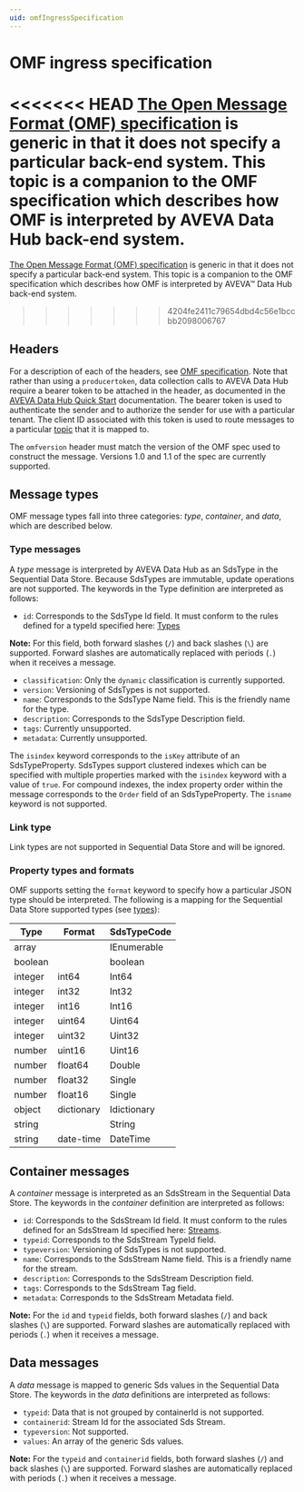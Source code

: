 ```yaml
---
uid: omfIngressSpecification
---
```


# OMF ingress specification

<<<<<<< HEAD
[The Open Message Format (OMF) specification](http://omf-docs.osisoft.com) is generic in that it does not specify a particular back-end system. This topic is a companion to the OMF specification which describes how OMF is interpreted by AVEVA Data Hub back-end system. 
=======
[The Open Message Format (OMF) specification](http://omf-docs.osisoft.com) is generic in that it does not specify a particular back-end system. This topic is a companion to the OMF specification which describes how OMF is interpreted by AVEVA&trade; Data Hub back-end system. 
>>>>>>> 4204fe2411c79654dbd4c56e1bccbb2098006767

## Headers
For a description of each of the headers, see [OMF specification](http://omf-docs.osisoft.com). Note that rather than using a ``producertoken``, data collection calls to AVEVA Data Hub require a bearer token to be attached in the header, as documented in the [AVEVA Data Hub Quick Start](xref:sdsQuickStart) documentation. The bearer token is used to authenticate the sender and to authorize the sender for use with a particular tenant. The client ID associated with this token is used to route messages to a particular [topic](xref:omfIngressTopics) that it is mapped to.

The ``omfversion`` header must match the version of the OMF spec used to construct the message.
Versions 1.0 and 1.1 of the spec are currently supported. 

## Message types
OMF message types fall into three categories: *type*, *container*, and *data*, which are described below. 

### Type messages
  A *type* message is interpreted by AVEVA Data Hub as an SdsType in the Sequential Data Store. 
  Because SdsTypes are immutable, update operations are not supported. The keywords in the 
  Type definition are interpreted as follows:

  + ``id``: Corresponds to the SdsType Id field. It must conform to the rules defined for a 
    typeId specified here: [Types](xref:sdsTypes)

**Note:** For this field, both forward slashes (`/`) and back slashes (`\`) are supported. Forward slashes are automatically replaced with periods (`.`) when it receives a message.

  + ``classification``: Only the ``dynamic`` classification is currently supported.
  + ``version``: Versioning of SdsTypes is not supported.
  + ``name``: Corresponds to the SdsType Name field. This is the friendly name for the type.
  + ``description``: Corresponds to the SdsType Description field. 
  + ``tags``: Currently unsupported.
  + ``metadata``: Currently unsupported.

  The ``isindex`` keyword corresponds to the ``isKey`` attribute of an SdsTypeProperty. 
  SdsTypes support clustered indexes which can be specified with multiple properties marked 
  with the ``isindex`` keyword with a value of ``true``. For compound indexes, the 
  index property order within the message corresponds to the ``Order`` field of 
  an SdsTypeProperty. The ``isname`` keyword is not supported.

### Link type
  Link types are not supported in Sequential Data Store and will be ignored.

<!--deleting per Chris feedback
### Span type
  Span types are not supported in Sequential Data Store.
-->

### Property types and formats
  OMF supports setting the ``format`` keyword to specify how a particular JSON type should 
  be interpreted. The following is a mapping for the Sequential Data Store supported 
  types (see [types](xref:sdsTypes)):


Type     | Format   | SdsTypeCode
-------- | -------- | -----------
array         |          | IEnumerable
boolean  |          | boolean
integer     | int64    | Int64
integer  | int32    | Int32
integer  | int16    | Int16
integer  | uint64   | Uint64
integer  | uint32   | Uint32
number   | uint16   | Uint16
number   | float64  | Double
number   | float32  | Single
number   | float16  | Single
object   | dictionary | Idictionary
string   |          | String
string   | date-time | DateTime


## Container messages
A *container* message is interpreted as an SdsStream in the Sequential Data Store. The keywords 
in the *container* definition are interpreted as follows:

* ``id``: Corresponds to the SdsStream Id field. It must conform to the rules defined for
    an SdsStream Id specified here: [Streams](xref:sdsStreams#streams).
* ``typeid``: Corresponds to the SdsStream TypeId field.
* ``typeversion``: Versioning of SdsTypes is not supported.
* ``name``: Corresponds to the SdsStream Name field. This is a friendly name for the stream.
* ``description``: Corresponds to the SdsStream Description field.
* ``tags``: Corresponds to the SdsStream Tag field. 
* ``metadata``: Corresponds to the SdsStream Metadata field.        

**Note:** For the `id` and `typeid` fields, both forward slashes (`/`) and back slashes (`\`) are supported. Forward slashes are automatically replaced with periods (`.`) when it receives a message.

## Data messages
A *data* message is mapped to generic Sds values in the Sequential Data Store. The keywords in the *data* definitions are interpreted as follows:

* ``typeid``: Data that is not grouped by containerId is not supported.
* ``containerid``: Stream Id for the associated Sds Stream.
* ``typeversion``: Not supported.
* ``values``: An array of the generic Sds values.

**Note:** For the `typeid` and `containerid` fields, both forward slashes (`/`) and back slashes (`\`) are supported. Forward slashes are automatically replaced with periods (`.`) when it receives a message.
